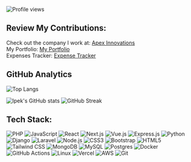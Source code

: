 ![Profile views](https://komarev.com/ghpvc/?username=ipekkayaaa&color=blue)

## Review My Contributions:
Check out the company I work at: <a href="https://www.apexinnovations.com/">Apex Innovations</a><br>
My Portfolio: <a href="http://www.ipekkaya.click.s3-website-us-east-1.amazonaws.com/">My Portfolio</a><br>
Expenses Tracker: <a href="https://nextjs-deploy-drab.vercel.app/">Expense Tracker</a>

## GitHub Analytics
![Top Langs](https://github-readme-stats.vercel.app/api/top-langs/?username=ipekkayaaa&layout=compact&theme=custom&bg_color=13153d&text_color=f4f4f4&title_color=519ed2&icon_color=63d340&border_color=f4f4f4&card_width=300)

![Ipek's GitHub stats](https://github-readme-stats.vercel.app/api?username=ipekkayaaa&show_icons=true&theme=custom&bg_color=13153d&text_color=f4f4f4&title_color=c6ebe8&icon_color=63d340&border_color=f4f4f4&count_private=true&card_width=300)
![GitHub Streak](https://streak-stats.demolab.com?user=ipekkayaaa&theme=custom&background=13153d&stroke=2799b2&ring=c66111&fire=a4230e&currStreakNum=f4f4f4&sideNums=f4f4f4&currStreakLabel=f4f4f4&border_color=f4f4f4&sideLabels=f4f4f4&dates=f4f4f4&date_format=j%20M%5B%20Y%5D&card_width=340)


## Tech Stack:
![PHP](https://img.shields.io/badge/-PHP-777BB4?style=flat-square&logo=php&logoColor=white)
![JavaScript](https://img.shields.io/badge/-JavaScript-F7DF1E?style=flat-square&logo=javascript&logoColor=black)
![React](https://img.shields.io/badge/React-20232A?style=for-the-badge&logo=react&logoColor=61DAFB)
![Next.js](https://img.shields.io/badge/Next.js-000000?style=for-the-badge&logo=nextdotjs&logoColor=white)
![Vue.js](https://img.shields.io/badge/Vue.js-4FC08D?style=for-the-badge&logo=vue-dot-js&logoColor=white)
![Express.js](https://img.shields.io/badge/Express.js-000000?style=for-the-badge&logo=express&logoColor=white)
![Python](https://img.shields.io/badge/Python-3776AB?style=for-the-badge&logo=python&logoColor=white)
![Django](https://img.shields.io/badge/-Django-092E20?style=flat-square&logo=django&logoColor=white)
![Laravel](https://img.shields.io/badge/-Laravel-FF2D20?style=flat-square&logo=laravel&logoColor=white) 
![Node.js](https://img.shields.io/badge/Node.js-339933?style=for-the-badge&logo=nodedotjs&logoColor=white)
![CSS3](https://img.shields.io/badge/CSS3-1572B6?style=for-the-badge&logo=css3&logoColor=white)
![Bootstrap](https://img.shields.io/badge/Bootstrap-7952B3?style=for-the-badge&logo=bootstrap&logoColor=white)
![HTML5](https://img.shields.io/badge/HTML5-E34F26?style=for-the-badge&logo=html5&logoColor=white)
![Tailwind CSS](https://img.shields.io/badge/Tailwind_CSS-38B2AC?style=for-the-badge&logo=tailwind-css&logoColor=white)
![MongoDB](https://img.shields.io/badge/MongoDB-47A248?style=for-the-badge&logo=mongodb&logoColor=white)
![MySQL](https://img.shields.io/badge/MySQL-4479A1?style=for-the-badge&logo=mysql&logoColor=white)
![Postgres](https://img.shields.io/badge/Postgres-336791?style=for-the-badge&logo=postgresql&logoColor=white)
![Docker](https://img.shields.io/badge/-Docker-2496ED?style=flat-square&logo=docker&logoColor=white) 
![GitHub Actions](https://img.shields.io/badge/-GitHub%20Actions-2088FF?style=flat-square&logo=github-actions&logoColor=white)
![Linux](https://img.shields.io/badge/Linux-FCC624?style=for-the-badge&logo=linux&logoColor=black)
![Vercel](https://img.shields.io/badge/Vercel-000000?style=for-the-badge&logo=vercel&logoColor=white)
![AWS](https://img.shields.io/badge/-AWS-232F3E?style=flat-square&logo=amazon-aws&logoColor=white)
![Git](https://img.shields.io/badge/Git-F05032?style=for-the-badge&logo=git&logoColor=white)

